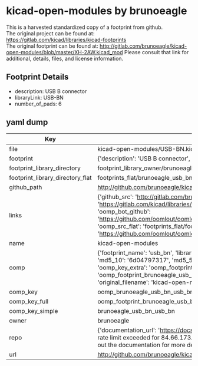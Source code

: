 # kicad-open-modules by brunoeagle  
This is a harvested standardized copy of a footprint from github.  
The original project can be found at:  
https://gitlab.com/kicad/libraries/kicad-footprints  
The original footprint can be found at:
http://gitlab.com/brunoeagle/kicad-open-modules/blob/master/XH-2AW.kicad_mod
Please consult that link for additional, details, files, and license information.  
## Footprint Details
* description: USB B connector  
* libraryLink: USB-BN  
* number_of_pads: 6  
## yaml dump  
| Key | Value |  
| --- | --- |  
| file | kicad-open-modules/USB-BN.kicad_mod |  
| footprint | {'description': 'USB B connector', 'libraryLink': 'USB-BN', 'number_of_pads': 6} |  
| footprint_library_directory | footprint_library_owner/brunoeagle_kicad-open-modules |  
| footprint_library_directory_flat | footprints_flat/brunoeagle_usb_bn_usb_bn/working |  
| github_path | http://github.com/brunoeagle/kicad-open-modules/blob/master/USB-BN.kicad_mod |  
| links | {'github_src': 'http://gitlab.com/brunoeagle/kicad-open-modules/blob/master/XH-2AW.kicad_mod', 'github_src_repo': 'https://gitlab.com/kicad/libraries/kicad-footprints', 'oomp_bot': 'footprints/brunoeagle_usb_bn_usb_bn/working', 'oomp_bot_github': 'https://github.com/oomlout/oomlout_oomp_footprint_bot/tree/main/footprints/brunoeagle_usb_bn_usb_bn/working', 'oomp_src_flat': 'footprints_flat/footprints_flat/brunoeagle_usb_bn_usb_bn/working', 'oomp_src_flat_github': 'https://github.com/oomlout/oomlout_oomp_footprint_src/tree/main/footprints_flat/brunoeagle_usb_bn_usb_bn/working'} |  
| name | kicad-open-modules |  
| oomp | {'footprint_name': 'usb_bn', 'library_name': 'usb_bn_kicad_mod', 'md5': '6d04797317acce2214ac81a4146c6ff3', 'md5_10': '6d04797317', 'md5_5': '6d047', 'md5_6': '6d0479', 'oomp_key': 'oomp_brunoeagle_usb_bn_usb_bn', 'oomp_key_extra': 'oomp_footprint_brunoeagle_usb_bn_usb_bn', 'oomp_key_full': 'oomp_footprint_brunoeagle_usb_bn_usb_bn_6d0479', 'oomp_key_simple': 'brunoeagle_usb_bn_usb_bn', 'original_filename': 'kicad-open-modules/USB-BN.kicad_mod', 'owner_name': 'brunoeagle'} |  
| oomp_key | oomp_brunoeagle_usb_bn_usb_bn |  
| oomp_key_full | oomp_footprint_brunoeagle_usb_bn_usb_bn |  
| oomp_key_simple | brunoeagle_usb_bn_usb_bn |  
| owner | brunoeagle |  
| repo | {'documentation_url': 'https://docs.github.com/rest/overview/resources-in-the-rest-api#rate-limiting', 'message': "API rate limit exceeded for 84.66.173.59. (But here's the good news: Authenticated requests get a higher rate limit. Check out the documentation for more details.)"} |  
| url | http://github.com/brunoeagle/kicad-open-modules |  

